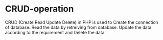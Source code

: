 # CRUD-operation
CRUD (Create Read Update Delete) in PHP is used to Create the connection of database. Read the data by retreiving from database. Update the data according to the requirement and Delete the data.
